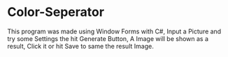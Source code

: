 # Color-Seperator
This program was made using Window Forms with C#, Input a Picture and try some Settings the hit Generate Button, A Image will be shown as a result, Click it or hit Save to same the result Image.
